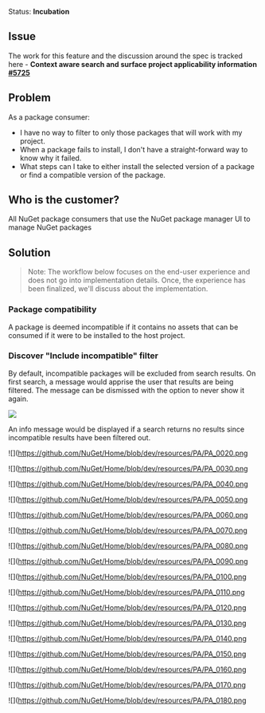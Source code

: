Status: **Incubation**

## Issue
The work for this feature and the discussion around the spec is tracked here - **Context aware search and surface project applicability information [#5725](https://github.com/NuGet/Home/issues/5725)**

## Problem
As a package consumer:
* I have no way to filter to only those packages that will work with my project.
* When a package fails to install, I don't have a straight-forward way to know why it failed.
* What steps can I take to either install the selected version of a package or find a compatible version of the package.

## Who is the customer?
All NuGet package consumers that use the NuGet package manager UI to manage NuGet packages

## Solution
>Note: The workflow below focuses on the end-user experience and does not go into implementation details. Once, the experience has been finalized, we'll discuss about the implementation.

### Package compatibility
A package is deemed incompatible if it contains no assets that can be consumed if it were to be installed to the host project.

### Discover "Include incompatible" filter
By default, incompatible packages will be excluded from search results. On first search, a message would apprise the user that results are being filtered. The message can be dismissed with the option to never show it again.

![](https://github.com/NuGet/Home/blob/dev/resources/PA/PA_0010.png)

An info message would be displayed if a search returns no results since incompatible results have been filtered out.

![](https://github.com/NuGet/Home/blob/dev/resources/PA/PA_0020.png

![](https://github.com/NuGet/Home/blob/dev/resources/PA/PA_0030.png

![](https://github.com/NuGet/Home/blob/dev/resources/PA/PA_0040.png

![](https://github.com/NuGet/Home/blob/dev/resources/PA/PA_0050.png

![](https://github.com/NuGet/Home/blob/dev/resources/PA/PA_0060.png

![](https://github.com/NuGet/Home/blob/dev/resources/PA/PA_0070.png

![](https://github.com/NuGet/Home/blob/dev/resources/PA/PA_0080.png

![](https://github.com/NuGet/Home/blob/dev/resources/PA/PA_0090.png

![](https://github.com/NuGet/Home/blob/dev/resources/PA/PA_0100.png

![](https://github.com/NuGet/Home/blob/dev/resources/PA/PA_0110.png

![](https://github.com/NuGet/Home/blob/dev/resources/PA/PA_0120.png

![](https://github.com/NuGet/Home/blob/dev/resources/PA/PA_0130.png

![](https://github.com/NuGet/Home/blob/dev/resources/PA/PA_0140.png

![](https://github.com/NuGet/Home/blob/dev/resources/PA/PA_0150.png

![](https://github.com/NuGet/Home/blob/dev/resources/PA/PA_0160.png

![](https://github.com/NuGet/Home/blob/dev/resources/PA/PA_0170.png

![](https://github.com/NuGet/Home/blob/dev/resources/PA/PA_0180.png






